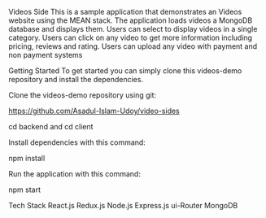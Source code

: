 Videos Side
This is a sample application that demonstrates an Videos website using the MEAN stack. The application loads videos a MongoDB database and displays them. Users can select to display videos in a single category. Users can click on any video to get more information including pricing, reviews and rating. Users can upload any video with payment and non payment systems

Getting Started
To get started you can simply clone this videos-demo repository and install the dependencies.

Clone the videos-demo repository using git:

https://github.com/Asadul-Islam-Udoy/video-sides

cd backend and cd client

Install dependencies with this command:

npm install

Run the application with this command:

npm start

Tech Stack
React.js Redux.js Node.js Express.js ui-Router MongoDB
